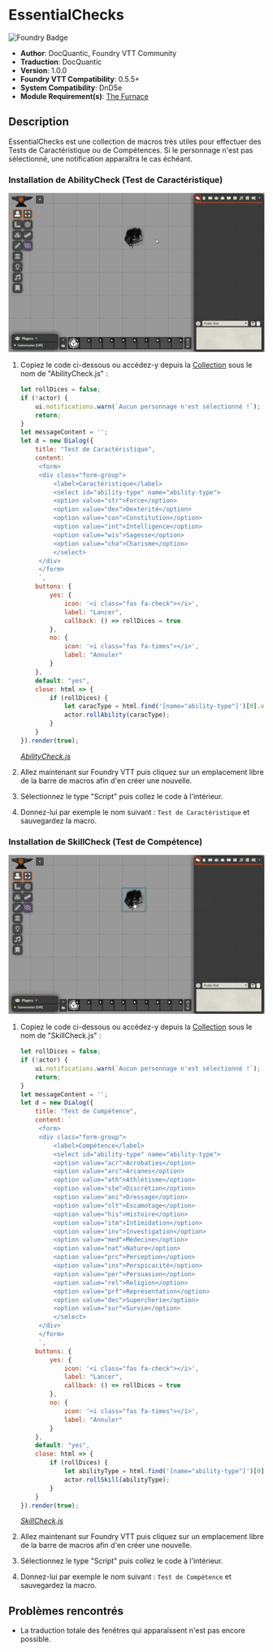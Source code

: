 # EssentialChecks

![Foundry Badge](https://img.shields.io/badge/Foundry-v0.5.5-informational)

* **Author**: DocQuantic, Foundry VTT Community
* **Traduction**: DocQuantic
* **Version**: 1.0.0
* **Foundry VTT Compatibility**: 0.5.5+
* **System Compatibility**: DnD5e
* **Module Requirement(s)**: [The Furnace](https://github.com/kakaroto/fvtt-module-furnace)

## Description

EssentialChecks est une collection de macros très utiles pour effectuer des Tests de Caractéristique ou de Compétences. Si le personnage n'est pas sélectionné, une notification apparaîtra le cas échéant.

### Installation de AbilityCheck (Test de Caractéristique)

![AbilityCheck-Demonstration](https://github.com/MisterHims/FoundryVTT/blob/master/ScriptMacros/EssentialChecks/FR/images/abilitycheck-dem-01.gif)

1. Copiez le code ci-dessous ou accédez-y depuis la [Collection](https://github.com/MisterHims/FoundryVTT/blob/master/ScriptMacros/EssentialChecks/FR/Collection/AbilityCheck.js) sous le nom de "AbilityCheck.js" :

   ```javascript
   let rollDices = false;
   if (!actor) {
       ui.notifications.warn(`Aucun personnage n'est sélectionné !`);
       return;
   }
   let messageContent = '';
   let d = new Dialog({
       title: "Test de Caractéristique",
       content: `
        <form>
        <div class="form-group">
            <label>Caractéristique</label>
            <select id="ability-type" name="ability-type">
            <option value="str">Force</option>
            <option value="dex">Dextérité</option>
            <option value="con">Constitution</option>
            <option value="int">Intelligence</option>
            <option value="wis">Sagesse</option>
            <option value="cha">Charisme</option>
            </select>
        </div>
        </form>
        `,
       buttons: {
           yes: {
               icon: '<i class="fas fa-check"></i>',
               label: "Lancer",
               callback: () => rollDices = true
           },
           no: {
               icon: '<i class="fas fa-times"></i>',
               label: "Annuler"
           }
       },
       default: "yes",
       close: html => {
           if (rollDices) {
               let caracType = html.find('[name="ability-type"]')[0].value || "none";
               actor.rollAbility(caracType);
           }
       }
   }).render(true);
   ```

   *[AbilityCheck.js](https://github.com/MisterHims/FoundryVTT/blob/master/ScriptMacros/EssentialChecks/FR/Collection/AbilityCheck.js)*

2. Allez maintenant sur Foundry VTT puis cliquez sur un emplacement libre de la barre de macros afin d'en créer une nouvelle.

3. Sélectionnez le type "Script" puis collez le code à l'intérieur.

4. Donnez-lui par exemple le nom suivant : ``` Test de Caractéristique ``` et sauvegardez la macro.

### Installation de SkillCheck (Test de Compétence)

![SkillCheck-Demonstration](https://github.com/MisterHims/FoundryVTT/blob/master/ScriptMacros/EssentialChecks/FR/images/skillcheck-dem-01.gif)

1. Copiez le code ci-dessous ou accédez-y depuis la [Collection](https://github.com/MisterHims/FoundryVTT/blob/master/ScriptMacros/EssentialChecks/FR/Collection/SkillCheck.js) sous le nom de "SkillCheck.js" :

   ```javascript
   let rollDices = false;
   if (!actor) {
       ui.notifications.warn(`Aucun personnage n'est sélectionné !`);
       return;
   }
   let messageContent = '';
   let d = new Dialog({
       title: "Test de Compétence",
       content: `
        <form>
        <div class="form-group">
            <label>Compétence</label>
            <select id="ability-type" name="ability-type">
            <option value="acr">Acrobaties</option>
            <option value="arc">Arcanes</option>
            <option value="ath">Athlétisme</option>
            <option value="ste">Discrétion</option>
            <option value="ani">Dressage</option>
            <option value="slt">Escamotage</option>
            <option value="his">Histoire</option>
            <option value="itm">Intimidation</option>
            <option value="inv">Investigation</option>
            <option value="med">Médecine</option>
            <option value="nat">Nature</option>
            <option value="prc">Perception</option>
            <option value="ins">Perspicacité</option>
            <option value="per">Persuasion</option>
            <option value="rel">Religion</option>
            <option value="prf">Représentation</option>
            <option value="dec">Supercherie</option>
            <option value="sur">Survie</option>
            </select>
        </div>
        </form>
        `,
       buttons: {
           yes: {
               icon: '<i class="fas fa-check"></i>',
               label: "Lancer",
               callback: () => rollDices = true
           },
           no: {
               icon: '<i class="fas fa-times"></i>',
               label: "Annuler"
           }
       },
       default: "yes",
       close: html => {
           if (rollDices) {
               let abilityType = html.find('[name="ability-type"]')[0].value || "none";
               actor.rollSkill(abilityType);
           }
       }
   }).render(true);
   ```

   *[SkillCheck.js](https://github.com/MisterHims/FoundryVTT/blob/master/ScriptMacros/EssentialChecks/FR/Collection/SkillCheck.js)*

2. Allez maintenant sur Foundry VTT puis cliquez sur un emplacement libre de la barre de macros afin d'en créer une nouvelle.

3. Sélectionnez le type "Script" puis collez le code à l'intérieur.

4. Donnez-lui par exemple le nom suivant : ``` Test de Compétence ``` et sauvegardez la macro.

## Problèmes rencontrés

* La traduction totale des fenêtres qui apparaîssent n'est pas encore possible.
